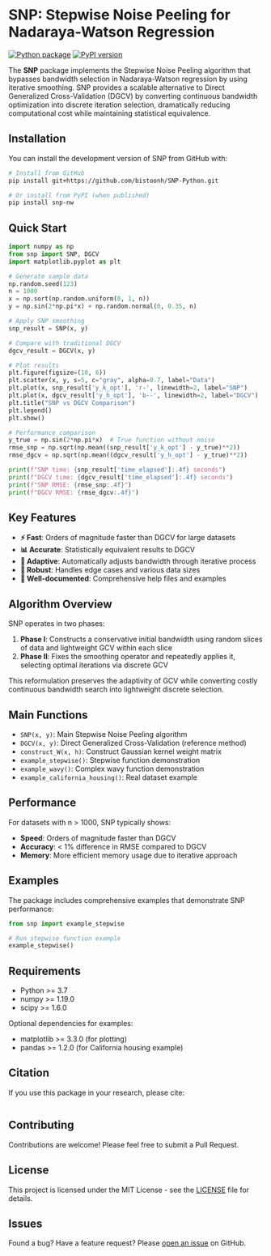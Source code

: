 # SNP: Stepwise Noise Peeling for Nadaraya-Watson Regression

<!-- badges: start -->
[![Python package](https://github.com/bistoonh/SNP-Python/workflows/Python%20package/badge.svg)](https://github.com/bistoonh/SNP-Python/actions)
[![PyPI version](https://badge.fury.io/py/SNP.svg)](https://badge.fury.io/py/SNP)
<!-- badges: end -->

The **SNP** package implements the Stepwise Noise Peeling algorithm that bypasses bandwidth selection in Nadaraya-Watson regression by using iterative smoothing. SNP provides a scalable alternative to Direct Generalized Cross-Validation (DGCV) by converting continuous bandwidth optimization into discrete iteration selection, dramatically reducing computational cost while maintaining statistical equivalence.

## Installation

You can install the development version of SNP from GitHub with:

```bash
# Install from GitHub
pip install git+https://github.com/bistoonh/SNP-Python.git

# Or install from PyPI (when published)
pip install snp-nw
```

## Quick Start

```python
import numpy as np
from snp import SNP, DGCV
import matplotlib.pyplot as plt

# Generate sample data
np.random.seed(123)
n = 1000
x = np.sort(np.random.uniform(0, 1, n))
y = np.sin(2*np.pi*x) + np.random.normal(0, 0.35, n)

# Apply SNP smoothing
snp_result = SNP(x, y)

# Compare with traditional DGCV
dgcv_result = DGCV(x, y)

# Plot results
plt.figure(figsize=(10, 6))
plt.scatter(x, y, s=5, c="gray", alpha=0.7, label="Data")
plt.plot(x, snp_result['y_k_opt'], 'r-', linewidth=2, label="SNP")
plt.plot(x, dgcv_result['y_h_opt'], 'b--', linewidth=2, label="DGCV")
plt.title("SNP vs DGCV Comparison")
plt.legend()
plt.show()

# Performance comparison
y_true = np.sin(2*np.pi*x)  # True function without noise
rmse_snp = np.sqrt(np.mean((snp_result['y_k_opt'] - y_true)**2))
rmse_dgcv = np.sqrt(np.mean((dgcv_result['y_h_opt'] - y_true)**2))

print(f"SNP time: {snp_result['time_elapsed']:.4f} seconds")
print(f"DGCV time: {dgcv_result['time_elapsed']:.4f} seconds")
print(f"SNP RMSE: {rmse_snp:.4f}")
print(f"DGCV RMSE: {rmse_dgcv:.4f}")
```

## Key Features

- **⚡ Fast**: Orders of magnitude faster than DGCV for large datasets
- **📊 Accurate**: Statistically equivalent results to DGCV
- **🎯 Adaptive**: Automatically adjusts bandwidth through iterative process
- **🔧 Robust**: Handles edge cases and various data sizes
- **📖 Well-documented**: Comprehensive help files and examples

## Algorithm Overview

SNP operates in two phases:

1. **Phase I**: Constructs a conservative initial bandwidth using random slices of data and lightweight GCV within each slice
2. **Phase II**: Fixes the smoothing operator and repeatedly applies it, selecting optimal iterations via discrete GCV

This reformulation preserves the adaptivity of GCV while converting costly continuous bandwidth search into lightweight discrete selection.

## Main Functions

- `SNP(x, y)`: Main Stepwise Noise Peeling algorithm
- `DGCV(x, y)`: Direct Generalized Cross-Validation (reference method)  
- `construct_W(x, h)`: Construct Gaussian kernel weight matrix
- `example_stepwise()`: Stepwise function demonstration
- `example_wavy()`: Complex wavy function demonstration
- `example_california_housing()`: Real dataset example

## Performance

For datasets with n > 1000, SNP typically shows:
- **Speed**: Orders of magnitude faster than DGCV
- **Accuracy**: < 1% difference in RMSE compared to DGCV
- **Memory**: More efficient memory usage due to iterative approach

## Examples

The package includes comprehensive examples that demonstrate SNP performance:

```python
from snp import example_stepwise

# Run stepwise function example
example_stepwise()
```

## Requirements

- Python >= 3.7
- numpy >= 1.19.0
- scipy >= 1.6.0

Optional dependencies for examples:
- matplotlib >= 3.3.0 (for plotting)
- pandas >= 1.2.0 (for California housing example)

## Citation

If you use this package in your research, please cite:

```

```

## Contributing

Contributions are welcome! Please feel free to submit a Pull Request.

## License

This project is licensed under the MIT License - see the [LICENSE](LICENSE) file for details.

## Issues

Found a bug? Have a feature request? Please [open an issue](https://github.com/bistoonh/SNP-Python/issues) on GitHub.